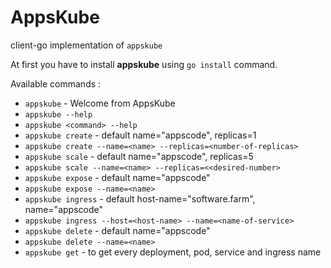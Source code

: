 # AppsKube

client-go implementation of `appskube`

At first you have to install **appskube** using `go install` command.

Available commands :

* `appskube` - Welcome from AppsKube
* `appskube --help` 
* `appskube <command> --help`
* `appskube create` - default name="appscode", replicas=1
* `appskube create --name=<name> --replicas=<number-of-replicas>`
* `appskube scale` - default name="appscode", replicas=5
* `appskube scale --name=<name> --replicas=<<desired-number>`
* `appskube expose` - default name="appscode"
* `appskube expose --name=<name>`
* `appskube ingress` - default host-name="software.farm", name="appscode"
* `appskube ingress --host=<host-name> --name=<name-of-service>`
* `appskube delete` - default name="appscode"
* `appskube delete --name=<name>`
* `appskube get` - to get every deployment, pod, service and ingress name


